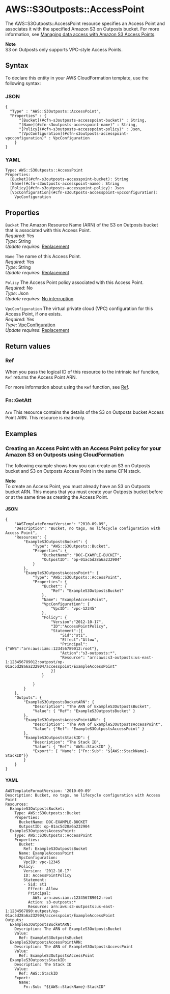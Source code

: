 # AWS::S3Outposts::AccessPoint<a name="aws-resource-s3outposts-accesspoint"></a>

The AWS::S3Outposts::AccessPoint resource specifies an Access Point and associates it with the specified Amazon S3 on Outposts bucket\. For more information, see [Managing data access with Amazon S3 Access Points](https://docs.aws.amazon.com/AmazonS3/latest/userguide/access-points.html)\.



**Note**  
S3 on Outposts only supports VPC\-style Access Points\. 

## Syntax<a name="aws-resource-s3outposts-accesspoint-syntax"></a>

To declare this entity in your AWS CloudFormation template, use the following syntax:

### JSON<a name="aws-resource-s3outposts-accesspoint-syntax.json"></a>

```
{
  "Type" : "AWS::S3Outposts::AccessPoint",
  "Properties" : {
      "[Bucket](#cfn-s3outposts-accesspoint-bucket)" : String,
      "[Name](#cfn-s3outposts-accesspoint-name)" : String,
      "[Policy](#cfn-s3outposts-accesspoint-policy)" : Json,
      "[VpcConfiguration](#cfn-s3outposts-accesspoint-vpcconfiguration)" : VpcConfiguration
    }
}
```

### YAML<a name="aws-resource-s3outposts-accesspoint-syntax.yaml"></a>

```
Type: AWS::S3Outposts::AccessPoint
Properties: 
  [Bucket](#cfn-s3outposts-accesspoint-bucket): String
  [Name](#cfn-s3outposts-accesspoint-name): String
  [Policy](#cfn-s3outposts-accesspoint-policy): Json
  [VpcConfiguration](#cfn-s3outposts-accesspoint-vpcconfiguration): 
    VpcConfiguration
```

## Properties<a name="aws-resource-s3outposts-accesspoint-properties"></a>

`Bucket`  <a name="cfn-s3outposts-accesspoint-bucket"></a>
The Amazon Resource Name \(ARN\) of the S3 on Outposts bucket that is associated with this Access Point\.  
*Required*: Yes  
*Type*: String  
*Update requires*: [Replacement](https://docs.aws.amazon.com/AWSCloudFormation/latest/UserGuide/using-cfn-updating-stacks-update-behaviors.html#update-replacement)

`Name`  <a name="cfn-s3outposts-accesspoint-name"></a>
The name of this Access Point\.  
*Required*: Yes  
*Type*: String  
*Update requires*: [Replacement](https://docs.aws.amazon.com/AWSCloudFormation/latest/UserGuide/using-cfn-updating-stacks-update-behaviors.html#update-replacement)

`Policy`  <a name="cfn-s3outposts-accesspoint-policy"></a>
The Access Point policy associated with this Access Point\.  
*Required*: No  
*Type*: Json  
*Update requires*: [No interruption](https://docs.aws.amazon.com/AWSCloudFormation/latest/UserGuide/using-cfn-updating-stacks-update-behaviors.html#update-no-interrupt)

`VpcConfiguration`  <a name="cfn-s3outposts-accesspoint-vpcconfiguration"></a>
The virtual private cloud \(VPC\) configuration for this Access Point, if one exists\.  
*Required*: Yes  
*Type*: [VpcConfiguration](aws-properties-s3outposts-accesspoint-vpcconfiguration.md)  
*Update requires*: [Replacement](https://docs.aws.amazon.com/AWSCloudFormation/latest/UserGuide/using-cfn-updating-stacks-update-behaviors.html#update-replacement)

## Return values<a name="aws-resource-s3outposts-accesspoint-return-values"></a>

### Ref<a name="aws-resource-s3outposts-accesspoint-return-values-ref"></a>

When you pass the logical ID of this resource to the intrinsic `Ref` function, `Ref` returns the Access Point ARN\.

For more information about using the `Ref` function, see [Ref](https://docs.aws.amazon.com/AWSCloudFormation/latest/UserGuide/intrinsic-function-reference-ref.html)\.

### Fn::GetAtt<a name="aws-resource-s3outposts-accesspoint-return-values-fn--getatt"></a>

#### <a name="aws-resource-s3outposts-accesspoint-return-values-fn--getatt-fn--getatt"></a>

`Arn`  <a name="Arn-fn::getatt"></a>
This resource contains the details of the S3 on Outposts bucket Access Point ARN\. This resource is read\-only\.

## Examples<a name="aws-resource-s3outposts-accesspoint--examples"></a>



### Creating an Access Point with an Access Point policy for your Amazon S3 on Outposts using CloudFormation<a name="aws-resource-s3outposts-accesspoint--examples--Creating_an_Access_Point_with_an_Access_Point_policy_for_your_Amazon_S3_on_Outposts_using_CloudFormation"></a>

The following example shows how you can create an S3 on Outposts bucket and S3 on Outposts Access Point in the same CFN stack\.

**Note**  
To create an Access Point, you must already have an S3 on Outposts bucket ARN\. This means that you must create your Outposts bucket before or at the same time as creating the Access Point\.

#### JSON<a name="aws-resource-s3outposts-accesspoint--examples--Creating_an_Access_Point_with_an_Access_Point_policy_for_your_Amazon_S3_on_Outposts_using_CloudFormation--json"></a>

```
{
    "AWSTemplateFormatVersion": "2010-09-09",
    "Description": "Bucket, no tags, no lifecycle configuration with Access Point",
    "Resources": {
        "ExampleS3OutpostsBucket": {
            "Type": "AWS::S3Outposts::Bucket",
            "Properties": {
                "BucketName": "DOC-EXAMPLE-BUCKET",
                "OutpostID": "op-01ac5d28a6a232904"
            }
        },
        "ExampleS3OutpostsAccessPoint": {
            "Type": "AWS::S3Outposts::AccessPoint",
            "Properties": {
                "Bucket": {
                    "Ref": "ExampleS3OutpostsBucket"
                },
                "Name": "ExampleAccessPoint",
                "VpcConfiguration": {
                    "VpcID": "vpc-12345"
                },
                "Policy": {
                    "Version":"2012-10-17",
                    "ID":"AccessPointPolicy",
                    "Statement":[{
                        "Sid":"st1",
                        "Effect":"Allow",
                        "Principal":{"AWS":"arn:aws:iam::123456789012:root"},
                        "Action":"s3-outposts:*",
                        "Resource": "arn:aws:s3-outposts:us-east-1:123456789012:outpost/op-01ac5d28a6a232904/accesspoint/ExampleAccessPoint"
                    }]
                }
                
            }
        }
    },
    "Outputs": {
        "ExampleS3OutpostsBucketARN": {
            "Description": "The ARN of ExampleS3OutpostsBucket",
            "Value": { "Ref": "ExampleS3OutpostsBucket" }
        },
        "ExampleS3OutpostsAccessPointARN": {
            "Description": "The ARN of ExampleS3OutpostsAccessPoint",
            "Value": {"Ref": "ExampleS3OutpostsAccessPoint" }
        },
        "ExampleS3OutpostsStackID": {
            "Description": "The Stack ID",
            "Value": { "Ref": "AWS::StackID" },
            "Export": { "Name": {"Fn::Sub": "${AWS::StackName}-StackID"}}
        }
    }
}
```

#### YAML<a name="aws-resource-s3outposts-accesspoint--examples--Creating_an_Access_Point_with_an_Access_Point_policy_for_your_Amazon_S3_on_Outposts_using_CloudFormation--yaml"></a>

```
AWSTemplateFormatVersion: '2010-09-09'
Description: Bucket, no tags, no lifecycle configuration with Access Point
Resources:
  ExampleS3OutpostsBucket:
    Type: AWS::S3Outposts::Bucket
    Properties:
      BucketName: DOC-EXAMPLE-BUCKET
      OutpostID: op-01ac5d28a6a232904
  ExampleS3OutpostsAccessPoint:
    Type: AWS::S3Outposts::AccessPoint
    Properties:
      Bucket:
        Ref: ExampleS3OutpostsBucket
      Name: ExampleAccessPoint
      VpcConfiguration:
        VpcID: vpc-12345
      Policy:
        Version: '2012-10-17'
        ID: AccessPointPolicy
        Statement:
        - Sid: st1
          Effect: Allow
          Principal:
            AWS: arn:aws:iam::123456789012:root
          Action: s3-outposts:*
          Resource: arn:aws:s3-outposts:us-east-1:1234567890:outpost/op-01ac5d28a6a232904/accesspoint/ExampleAccessPoint
Outputs:
  ExampleS3OutpostsBucketARN:
    Description: The ARN of ExampleS3OutpostsBucket
    Value:
      Ref: ExampleS3OutpostsBucket
  ExampleS3OutpostsAccessPointARN:
    Description: The ARN of ExampleS3OutpostsAccessPoint
    Value:
      Ref: ExampleS3OutpostsAccessPoint
  ExampleS3OutpostsStackID:
    Description: The Stack ID
    Value:
      Ref: AWS::StackID
    Export:
      Name:
        Fn::Sub: "${AWS::StackName}-StackID"
```